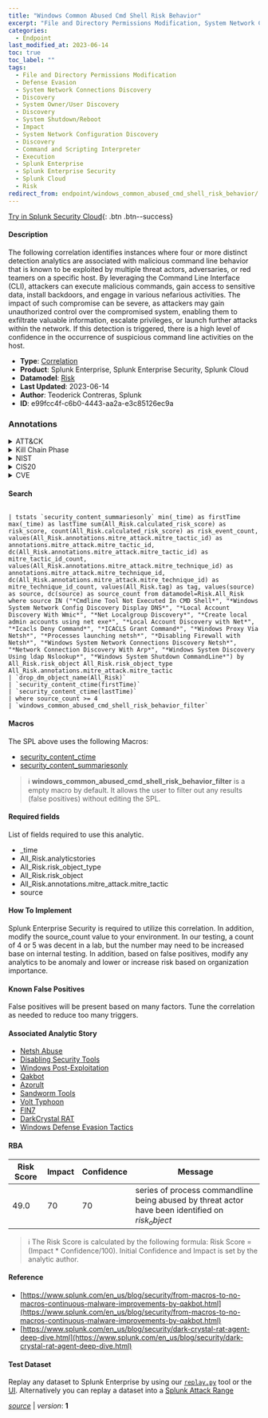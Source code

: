```yaml
---
title: "Windows Common Abused Cmd Shell Risk Behavior"
excerpt: "File and Directory Permissions Modification, System Network Connections Discovery, System Owner/User Discovery, System Shutdown/Reboot, System Network Configuration Discovery, Command and Scripting Interpreter"
categories:
  - Endpoint
last_modified_at: 2023-06-14
toc: true
toc_label: ""
tags:
  - File and Directory Permissions Modification
  - Defense Evasion
  - System Network Connections Discovery
  - Discovery
  - System Owner/User Discovery
  - Discovery
  - System Shutdown/Reboot
  - Impact
  - System Network Configuration Discovery
  - Discovery
  - Command and Scripting Interpreter
  - Execution
  - Splunk Enterprise
  - Splunk Enterprise Security
  - Splunk Cloud
  - Risk
redirect_from: endpoint/windows_common_abused_cmd_shell_risk_behavior/
---
```




[Try in Splunk Security Cloud](https://www.splunk.com/en_us/cyber-security.html){: .btn .btn--success}

#### Description

The following correlation identifies instances where four or more distinct detection analytics are associated with malicious command line behavior that is known to be exploited by multiple threat actors, adversaries, or red teamers on a specific host. By leveraging the Command Line Interface (CLI), attackers can execute malicious commands, gain access to sensitive data, install backdoors, and engage in various nefarious activities. The impact of such compromise can be severe, as attackers may gain unauthorized control over the compromised system, enabling them to exfiltrate valuable information, escalate privileges, or launch further attacks within the network. If this detection is triggered, there is a high level of confidence in the occurrence of suspicious command line activities on the host.

- **Type**: [Correlation](https://github.com/splunk/security_content/wiki/Detection-Analytic-Types)
- **Product**: Splunk Enterprise, Splunk Enterprise Security, Splunk Cloud
- **Datamodel**: [Risk](https://docs.splunk.com/Documentation/CIM/latest/User/Risk)
- **Last Updated**: 2023-06-14
- **Author**: Teoderick Contreras, Splunk
- **ID**: e99fcc4f-c6b0-4443-aa2a-e3c85126ec9a

### Annotations
<details>
  <summary>ATT&CK</summary>

<div markdown="1">

#### [ATT&CK](https://attack.mitre.org/)

| ID          | Technique   | Tactic         |
| ----------- | ----------- |--------------- |
| [T1222](https://attack.mitre.org/techniques/T1222/) | File and Directory Permissions Modification | Defense Evasion |

| [T1049](https://attack.mitre.org/techniques/T1049/) | System Network Connections Discovery | Discovery |

| [T1033](https://attack.mitre.org/techniques/T1033/) | System Owner/User Discovery | Discovery |

| [T1529](https://attack.mitre.org/techniques/T1529/) | System Shutdown/Reboot | Impact |

| [T1016](https://attack.mitre.org/techniques/T1016/) | System Network Configuration Discovery | Discovery |

| [T1059](https://attack.mitre.org/techniques/T1059/) | Command and Scripting Interpreter | Execution |

</div>
</details>


<details>
  <summary>Kill Chain Phase</summary>

<div markdown="1">

* Exploitation
* Actions On Objectives
* Installation


</div>
</details>


<details>
  <summary>NIST</summary>

<div markdown="1">

* DE.AE



</div>
</details>

<details>
  <summary>CIS20</summary>

<div markdown="1">

* CIS 10



</div>
</details>

<details>
  <summary>CVE</summary>

<div markdown="1">


</div>
</details>


#### Search

```

| tstats `security_content_summariesonly` min(_time) as firstTime max(_time) as lastTime sum(All_Risk.calculated_risk_score) as risk_score, count(All_Risk.calculated_risk_score) as risk_event_count, values(All_Risk.annotations.mitre_attack.mitre_tactic_id) as annotations.mitre_attack.mitre_tactic_id, dc(All_Risk.annotations.mitre_attack.mitre_tactic_id) as mitre_tactic_id_count, values(All_Risk.annotations.mitre_attack.mitre_technique_id) as annotations.mitre_attack.mitre_technique_id, dc(All_Risk.annotations.mitre_attack.mitre_technique_id) as mitre_technique_id_count, values(All_Risk.tag) as tag, values(source) as source, dc(source) as source_count from datamodel=Risk.All_Risk where source IN ("*Cmdline Tool Not Executed In CMD Shell*", "*Windows System Network Config Discovery Display DNS*", "*Local Account Discovery With Wmic*", "*Net Localgroup Discovery*", "*Create local admin accounts using net exe*", "*Local Account Discovery with Net*", "*Icacls Deny Command*", "*ICACLS Grant Command*", "*Windows Proxy Via Netsh*", "*Processes launching netsh*", "*Disabling Firewall with Netsh*", "*Windows System Network Connections Discovery Netsh*", "*Network Connection Discovery With Arp*", "*Windows System Discovery Using ldap Nslookup*", "*Windows System Shutdown CommandLine*") by All_Risk.risk_object All_Risk.risk_object_type All_Risk.annotations.mitre_attack.mitre_tactic 
| `drop_dm_object_name(All_Risk)` 
| `security_content_ctime(firstTime)` 
| `security_content_ctime(lastTime)` 
| where source_count >= 4 
| `windows_common_abused_cmd_shell_risk_behavior_filter`
```

#### Macros
The SPL above uses the following Macros:
* [security_content_ctime](https://github.com/splunk/security_content/blob/develop/macros/security_content_ctime.yml)
* [security_content_summariesonly](https://github.com/splunk/security_content/blob/develop/macros/security_content_summariesonly.yml)

> :information_source:
> **windows_common_abused_cmd_shell_risk_behavior_filter** is a empty macro by default. It allows the user to filter out any results (false positives) without editing the SPL.



#### Required fields
List of fields required to use this analytic.
* _time
* All_Risk.analyticstories
* All_Risk.risk_object_type
* All_Risk.risk_object
* All_Risk.annotations.mitre_attack.mitre_tactic
* source



#### How To Implement
Splunk Enterprise Security is required to utilize this correlation. In addition, modify the source_count value to your environment. In our testing, a count of 4 or 5 was decent in a lab, but the number may need to be increased base on internal testing. In addition, based on false positives, modify any analytics to be anomaly and lower or increase risk based on organization importance.
#### Known False Positives
False positives will be present based on many factors. Tune the correlation as needed to reduce too many triggers.

#### Associated Analytic Story
* [Netsh Abuse](/stories/netsh_abuse)
* [Disabling Security Tools](/stories/disabling_security_tools)
* [Windows Post-Exploitation](/stories/windows_post-exploitation)
* [Qakbot](/stories/qakbot)
* [Azorult](/stories/azorult)
* [Sandworm Tools](/stories/sandworm_tools)
* [Volt Typhoon](/stories/volt_typhoon)
* [FIN7](/stories/fin7)
* [DarkCrystal RAT](/stories/darkcrystal_rat)
* [Windows Defense Evasion Tactics](/stories/windows_defense_evasion_tactics)




#### RBA

| Risk Score  | Impact      | Confidence   | Message      |
| ----------- | ----------- |--------------|--------------|
| 49.0 | 70 | 70 | series of process commandline being abused by threat actor have been identified on $risk_object$ |


> :information_source:
> The Risk Score is calculated by the following formula: Risk Score = (Impact * Confidence/100). Initial Confidence and Impact is set by the analytic author.


#### Reference

* [https://www.splunk.com/en_us/blog/security/from-macros-to-no-macros-continuous-malware-improvements-by-qakbot.html](https://www.splunk.com/en_us/blog/security/from-macros-to-no-macros-continuous-malware-improvements-by-qakbot.html)
* [https://www.splunk.com/en_us/blog/security/dark-crystal-rat-agent-deep-dive.html](https://www.splunk.com/en_us/blog/security/dark-crystal-rat-agent-deep-dive.html)



#### Test Dataset
Replay any dataset to Splunk Enterprise by using our [`replay.py`](https://github.com/splunk/attack_data#using-replaypy) tool or the [UI](https://github.com/splunk/attack_data#using-ui).
Alternatively you can replay a dataset into a [Splunk Attack Range](https://github.com/splunk/attack_range#replay-dumps-into-attack-range-splunk-server)




[*source*](https://github.com/splunk/security_content/tree/develop/detections/endpoint/windows_common_abused_cmd_shell_risk_behavior.yml) \| *version*: **1**
